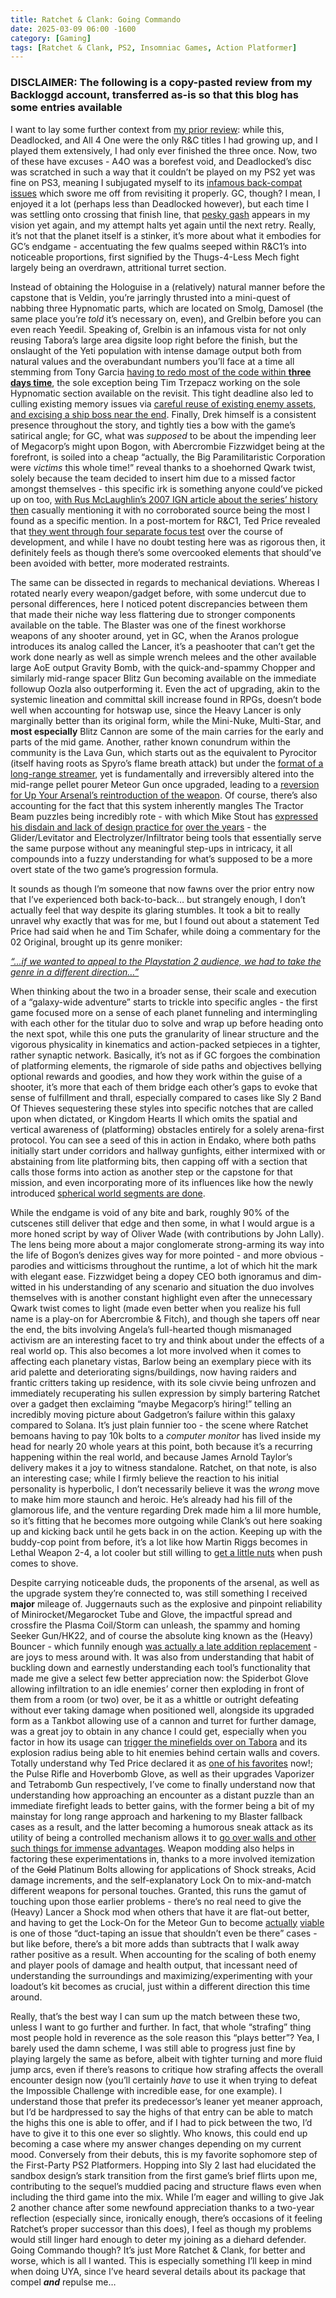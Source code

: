 ```yaml
---
title: Ratchet & Clank: Going Commando
date: 2025-03-09 06:00 -1600
category: [Gaming]
tags: [Ratchet & Clank, PS2, Insomniac Games, Action Platformer]
---
```


### DISCLAIMER: The following is a copy-pasted review from my Backloggd account, transferred as-is so that this blog has some entries available

I want to lay some further context from [my prior review](https://backloggd.com/u/BlazingWaters/review/2106072/): while this, Deadlocked, and All 4 One were the only R&C titles I had growing up, and I played them extensively, I had only ever finished the three once. Now, two of these have excuses - A4O was a borefest void, and Deadlocked’s disc was scratched in such a way that it couldn’t be played on my PS2 yet was fine on PS3, meaning I subjugated myself to its [infamous back-compat issues](https://tinyurl.com/5afex8y2) which swore me off from revisiting it properly. GC, though? I mean, I enjoyed it a lot (perhaps less than Deadlocked however), but each time I was settling onto crossing that finish line, that [pesky gash](https://i.postimg.cc/dsfMk8Rh/Ratchet-Clank-2-Going-Commando-SCUS-97268-20241119194315.png) appears in my vision yet again, and my attempt halts yet again until the next retry. Really, it’s not that the planet itself is a stinker, it’s more about what it embodies for GC’s endgame - accentuating the few qualms seeped within R&C1’s into noticeable proportions, first signified by the Thugs-4-Less Mech fight largely being an overdrawn, attritional turret section. 

Instead of obtaining the Hologuise in a (relatively) natural manner before the capstone that is Veldin, you’re jarringly thrusted into a mini-quest of nabbing three Hypnomatic parts, which are located on Smolg, Damosel (the same place you’re *told* it’s necessary on, even), and Grelbin before you can even reach Yeedil. Speaking of, Grelbin is an infamous vista for not only reusing Tabora’s large area digsite loop right before the finish, but the onslaught of the Yeti population with intense damage output both from natural values and the overabundant numbers you’ll face at a time all stemming from Tony Garcia [having to redo most of the code within **three days time**](https://youtu.be/GB-iWq0IhH4?t=145), the sole exception being Tim Trzepacz working on the sole Hypnomatic section available on the revisit. This tight deadline also led to culling existing memory issues via [careful reuse of existing enemy assets, and excising a ship boss near the end](https://youtu.be/QrAagykrW5I?t=317). Finally, Drek himself is a consistent presence throughout the story, and tightly ties a bow with the game’s satirical angle; for GC, what was *supposed* to be about the impending leer of Megacorp’s might upon Bogon, with Abercrombie Fizzwidget being at the forefront, is soiled into a cheap “actually, the Big Paramilitaristic Corporation were *victims* this whole time!” reveal thanks to a shoehorned Qwark twist, solely because the team decided to insert him due to a missed factor amongst themselves - this specific irk is something anyone could’ve picked up on too, [with Rus McLaughlin’s 2007 IGN article about the series’ history then](https://www.ign.com/articles/2007/10/30/ign-presents-the-history-of-ratchet-and-clank) casually mentioning it with no corroborated source being the most I found as a specific mention. In a post-mortem for R&C1, Ted Price revealed that [they went through four separate focus test](https://tinyurl.com/mrx3x4vd) over the course of development, and while I have no doubt testing here was as rigorous then, it definitely feels as though there’s some overcooked elements that should’ve been avoided with better, more moderated restraints.

The same can be dissected in regards to mechanical deviations. Whereas I rotated nearly every weapon/gadget before, with some undercut due to personal differences, here I noticed potent discrepancies between them that made their niche way less flattering due to stronger components available on the table. The Blaster was one of the finest workhorse weapons of any shooter around, yet in GC, when the Aranos prologue introduces its analog called the Lancer, it’s a peashooter that can’t get the work done nearly as well as simple wrench melees and the other available large AoE output Gravity Bomb, with the quick-and-spammy Chopper and similarly mid-range spacer Blitz Gun becoming available on the immediate followup Oozla also outperforming it. Even the act of upgrading, akin to the systemic lineation and committal skill increase found in RPGs, doesn’t bode well when accounting for hotswap use, since the Heavy Lancer is only marginally better than its original form, while the Mini-Nuke, Multi-Star, and **most especially** Blitz Cannon are some of the main carries for the early and parts of the mid game. Another, rather known conundrum within the community is the Lava Gun, which starts out as the equivalent to Pyrocitor (itself having roots as Spyro’s flame breath attack) but under the [format of a long-range streamer](https://streamable.com/i4ek8m), yet is fundamentally and irreversibly altered into the mid-range pellet pourer Meteor Gun once upgraded, leading to a [reversion for Up Your Arsenal’s reintroduction of the weapon](https://youtu.be/-SWp0EsaWbQ?t=77). Of course, there’s also accounting for the fact that this system inherently mangles The Tractor Beam puzzles being incredibly rote - with which Mike Stout has [expressed his disdain and lack of design practice for](https://tinyurl.com/4d9e4ew4) [over the years](https://youtu.be/nn_B_m-bKeg?t=363) - the Glider/Levitator and Electrolyzer/Infiltrator being tools that essentially serve the same purpose without any meaningful step-ups in intricacy, it all compounds into a fuzzy understanding for what’s supposed to be a more overt state of the two game’s progression formula.

It sounds as though I’m someone that now fawns over the prior entry now that I’ve experienced both back-to-back… but strangely enough, I don’t actually feel that way despite its glaring stumbles. It took a bit to really unravel why exactly that was for me, but I found out about a statement Ted Price had said when he and Tim Schafer, while doing a commentary for the 02 Original, brought up its genre moniker:

*[“...if we wanted to appeal to the Playstation 2 audience, we had to take the genre in a different direction…”](https://youtu.be/DxUfaZuGQKs?t=60)*

When thinking about the two in a broader sense, their scale and execution of a “galaxy-wide adventure” starts to trickle into specific angles - the first game focused more on a sense of each planet funneling and intermingling with each other for the titular duo to solve and wrap up before heading onto the next spot, while this one puts the granularity of linear structure and the vigorous physicality in kinematics and action-packed setpieces in a tighter, rather synaptic network. Basically, it’s not as if GC forgoes the combination of platforming elements, the rigmarole of side paths and objectives bellying optional rewards and goodies, and how they work within the guise of a shooter, it’s more that each of them bridge each other’s gaps to evoke that sense of fulfillment and thrall, especially compared to cases like Sly 2 Band Of Thieves sequestering these styles into specific notches that are called upon when dictated, or Kingdom Hearts II which omits the spatial and vertical awareness of (platforming) obstacles entirely for a solely arena-first protocol. You can see a seed of this in action in Endako, where both paths initially start under corridors and hallway gunfights, either intermixed with or abstaining from lite platforming bits, then capping off with a section that calls those forms into action as another step or the capstone for that mission, and even incorporating more of its influences like how the newly introduced [spherical world segments are done](https://tinyurl.com/mvzx86ea).

While the endgame is void of any bite and bark, roughly 90% of the cutscenes still deliver that edge and then some, in what I would argue is a more honed script by way of Oliver Wade (with contributions by John Lally). The lens being more about a major conglomerate strong-arming its way into the life of Bogon’s denizes gives way for more pointed - and more obvious - parodies and witticisms throughout the runtime, a lot of which hit the mark with elegant ease. Fizzwidget being a dopey CEO both ignoramus and dim-witted in his understanding of any scenario and situation the duo involves themselves with is another constant highlight even after the unnecessary Qwark twist comes to light (made even better when you realize his full name is a play-on for Abercrombie & Fitch), and though she tapers off near the end, the bits involving Angela’s full-hearted though mismanaged activism are an interesting facet to try and think about under the effects of a real world op. This also becomes a lot more involved when it comes to affecting each planetary vistas, Barlow being an exemplary piece with its arid palette and deteriorating signs/buildings, now having raiders and frantic critters taking up residence, with its sole civvie being unfrozen and immediately recuperating his sullen expression by simply bartering Ratchet over a gadget then exclaiming “maybe Megacorp’s hiring!” telling an incredibly moving picture about Gadgetron’s failure within this galaxy compared to Solana. It’s just plain funnier too - the scene where Ratchet bemoans having to pay 10k bolts to a *computer monitor* has lived inside my head for nearly 20 whole years at this point, both because it’s a recurring happening within the real world, and because James Arnold Taylor’s delivery makes it a joy to witness standalone. Ratchet, on that note, is also an interesting case; while I firmly believe the reaction to his initial personality is hyperbolic, I don’t necessarily believe it was the *wrong* move to make him more staunch and heroic. He’s already had his fill of the glamorous life, and the venture regarding Drek made him a lil more humble, so it’s fitting that he becomes more outgoing while Clank’s out here soaking up and kicking back until he gets back in on the action. Keeping up with the buddy-cop point from before, it’s a lot like how Martin Riggs becomes in Lethal Weapon 2-4, a lot cooler but still willing to [get a little nuts](https://youtu.be/ysIsqzXZyN0) when push comes to shove.

Despite carrying noticeable duds, the proponents of the arsenal, as well as the upgrade system they’re connected to, was still something I received **major** mileage of. Juggernauts such as the explosive and pinpoint reliability of Minirocket/Megarocket Tube and Glove, the impactful spread and crossfire the Plasma Coil/Storm can unleash, the spammy and homing Seeker Gun/HK22, and of course the absolute king known as the (Heavy) Bouncer - which funnily enough [was actually a late addition replacement](https://youtu.be/OPr1xL5Bu5M?t=340) - are joys to mess around with. It was also from understanding that habit of buckling down and earnestly understanding each tool’s functionality that made me give a select few better appreciation now: the Spiderbot Glove allowing infiltration to an idle enemies’ corner then exploding in front of them from a room (or two) over, be it as a whittle or outright defeating without ever taking damage when positioned well, alongside its upgraded form as a Tankbot allowing use of a cannon and turret for further damage, was a great joy to obtain in any chance I could get, especially when you factor in how its usage can [trigger the minefields over on Tabora](https://streamable.com/epa2s9) and its explosion radius being able to hit enemies behind certain walls and covers. Totally understand why Ted Price declared it as [one of his favorites](https://tinyurl.com/ebfyssez) now!; the Pulse Rifle and Hoverbomb Glove, as well as their upgrades Vaporizer and Tetrabomb Gun respectively, I’ve come to finally understand now that understanding how approaching an encounter as a distant puzzle than an immediate firefight leads to better gains, with the former being a bit of my mainstay for long range approach and harkening to my Blaster fallback cases as a result, and the latter becoming a humorous sneak attack as its utility of being a controlled mechanism allows it to [go over walls and other such things for immense advantages](https://streamable.com/8kiztn). Weapon modding also helps in factoring these experimentations in, thanks to a more involved itemization of the ~~Gold~~ Platinum Bolts allowing for applications of Shock streaks, Acid damage increments, and the self-explanatory Lock On to mix-and-match different weapons for personal touches. Granted, this runs the gamut of touching upon those earlier problems - there’s no real need to give the (Heavy) Lancer a Shock mod when others that have it are flat-out better, and having to get the Lock-On for the Meteor Gun to become [actually](https://streamable.com/pmrtoc) [viable](https://streamable.com/2oyxcu) is one of those “duct-taping an issue that shouldn’t even be there” cases - but like before, there’s a bit more adds than subtracts that I walk away rather positive as a result. When accounting for the scaling of both enemy and player pools of damage and health output, that incessant need of understanding the surroundings and maximizing/experimenting with your loadout’s kit becomes as crucial, just within a different direction this time around. 

Really, that’s the best way I can sum up the match between these two, unless I want to go further and further. In fact, that whole “strafing” thing most people hold in reverence as the sole reason this “plays better”? Yea, I barely used the damn scheme, I was still able to progress just fine by playing largely the same as before, albeit with tighter turning and more fluid jump arcs, even if there’s reasons to critique how strafing affects the overall encounter design now (you’ll certainly *have* to use it when trying to defeat the Impossible Challenge with incredible ease, for one example). I understand those that prefer its predecessor’s leaner yet meaner approach, but I’d be hardpressed to say the highs of that entry can be able to match the highs this one is able to offer, and if I had to pick between the two, I’d have to give it to this one ever so slightly. Who knows, this could end up becoming a case where my answer changes depending on my current mood. Conversely from their debuts, this is my favorite sophomore step of the First-Party PS2 Platformers. Hopping into Sly 2 last had elucidated the sandbox design’s stark transition from the first game’s brief flirts upon me, contributing to the sequel’s muddied pacing and structure flaws even when including the third game into the mix. While I’m eager and willing to give Jak 2 another chance after some newfound appreciation thanks to a two-year reflection (especially since, ironically enough, there’s occasions of it feeling Ratchet’s proper successor than this does), I feel as though my problems would still linger hard enough to deter my joining as a diehard defender. Going Commando though? It’s just More Ratchet & Clank, for better and worse, which is all I wanted. This is especially something I’ll keep in mind when doing UYA, since I’ve heard several details about its package that compel ***and*** repulse me…